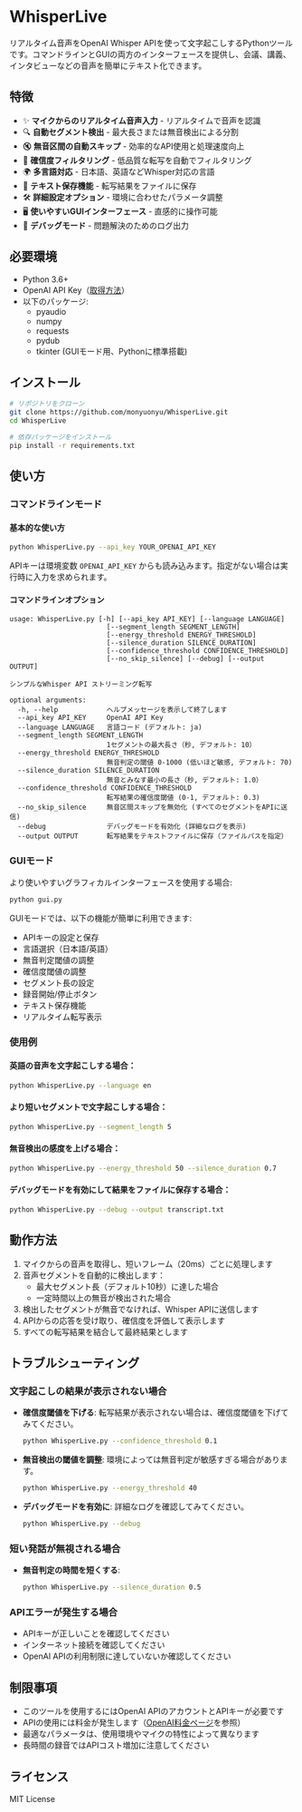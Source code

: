 # WhisperLive

リアルタイム音声をOpenAI Whisper APIを使って文字起こしするPythonツールです。コマンドラインとGUIの両方のインターフェースを提供し、会議、講義、インタビューなどの音声を簡単にテキスト化できます。

## 特徴

- ✨ **マイクからのリアルタイム音声入力** - リアルタイムで音声を認識
- 🔍 **自動セグメント検出** - 最大長さまたは無音検出による分割
- 🔇 **無音区間の自動スキップ** - 効率的なAPI使用と処理速度向上
- 🧠 **確信度フィルタリング** - 低品質な転写を自動でフィルタリング
- 🌍 **多言語対応** - 日本語、英語などWhisper対応の言語
- 💾 **テキスト保存機能** - 転写結果をファイルに保存
- 🛠️ **詳細設定オプション** - 環境に合わせたパラメータ調整
- 🖥️ **使いやすいGUIインターフェース** - 直感的に操作可能
- 🐞 **デバッグモード** - 問題解決のためのログ出力

## 必要環境

- Python 3.6+
- OpenAI API Key（[取得方法](https://platform.openai.com/)）
- 以下のパッケージ:
  - pyaudio
  - numpy
  - requests
  - pydub
  - tkinter (GUIモード用、Pythonに標準搭載)

## インストール

```bash
# リポジトリをクローン
git clone https://github.com/monyuonyu/WhisperLive.git
cd WhisperLive

# 依存パッケージをインストール
pip install -r requirements.txt
```

## 使い方

### コマンドラインモード

#### 基本的な使い方

```bash
python WhisperLive.py --api_key YOUR_OPENAI_API_KEY
```

APIキーは環境変数 `OPENAI_API_KEY` からも読み込みます。指定がない場合は実行時に入力を求められます。

#### コマンドラインオプション

```
usage: WhisperLive.py [-h] [--api_key API_KEY] [--language LANGUAGE]
                        [--segment_length SEGMENT_LENGTH]
                        [--energy_threshold ENERGY_THRESHOLD]
                        [--silence_duration SILENCE_DURATION]
                        [--confidence_threshold CONFIDENCE_THRESHOLD]
                        [--no_skip_silence] [--debug] [--output OUTPUT]

シンプルなWhisper API ストリーミング転写

optional arguments:
  -h, --help            ヘルプメッセージを表示して終了します
  --api_key API_KEY     OpenAI API Key
  --language LANGUAGE   言語コード (デフォルト: ja)
  --segment_length SEGMENT_LENGTH
                        1セグメントの最大長さ（秒, デフォルト: 10）
  --energy_threshold ENERGY_THRESHOLD
                        無音判定の閾値 0-1000 (低いほど敏感, デフォルト: 70)
  --silence_duration SILENCE_DURATION
                        無音とみなす最小の長さ（秒, デフォルト: 1.0）
  --confidence_threshold CONFIDENCE_THRESHOLD
                        転写結果の確信度閾値 (0-1, デフォルト: 0.3)
  --no_skip_silence     無音区間スキップを無効化 (すべてのセグメントをAPIに送信)
  --debug               デバッグモードを有効化 (詳細なログを表示)
  --output OUTPUT       転写結果をテキストファイルに保存（ファイルパスを指定）
```

### GUIモード

より使いやすいグラフィカルインターフェースを使用する場合:

```bash
python gui.py
```

GUIモードでは、以下の機能が簡単に利用できます:

- APIキーの設定と保存
- 言語選択（日本語/英語）
- 無音判定閾値の調整
- 確信度閾値の調整
- セグメント長の設定
- 録音開始/停止ボタン
- テキスト保存機能
- リアルタイム転写表示

### 使用例

#### 英語の音声を文字起こしする場合：
```bash
python WhisperLive.py --language en
```

#### より短いセグメントで文字起こしする場合：
```bash
python WhisperLive.py --segment_length 5
```

#### 無音検出の感度を上げる場合：
```bash
python WhisperLive.py --energy_threshold 50 --silence_duration 0.7
```

#### デバッグモードを有効にして結果をファイルに保存する場合：
```bash
python WhisperLive.py --debug --output transcript.txt
```

## 動作方法

1. マイクからの音声を取得し、短いフレーム（20ms）ごとに処理します
2. 音声セグメントを自動的に検出します：
   - 最大セグメント長（デフォルト10秒）に達した場合
   - 一定時間以上の無音が検出された場合
3. 検出したセグメントが無音でなければ、Whisper APIに送信します
4. APIからの応答を受け取り、確信度を評価して表示します
5. すべての転写結果を結合して最終結果とします

## トラブルシューティング

### 文字起こしの結果が表示されない場合

- **確信度閾値を下げる**: 転写結果が表示されない場合は、確信度閾値を下げてみてください。
  ```bash
  python WhisperLive.py --confidence_threshold 0.1
  ```

- **無音検出の閾値を調整**: 環境によっては無音判定が敏感すぎる場合があります。
  ```bash
  python WhisperLive.py --energy_threshold 40
  ```

- **デバッグモードを有効に**: 詳細なログを確認してみてください。
  ```bash
  python WhisperLive.py --debug
  ```

### 短い発話が無視される場合

- **無音判定の時間を短くする**:
  ```bash
  python WhisperLive.py --silence_duration 0.5
  ```

### APIエラーが発生する場合

- APIキーが正しいことを確認してください
- インターネット接続を確認してください
- OpenAI APIの利用制限に達していないか確認してください

## 制限事項

- このツールを使用するにはOpenAI APIのアカウントとAPIキーが必要です
- APIの使用には料金が発生します（[OpenAI料金ページ](https://openai.com/pricing)を参照）
- 最適なパラメータは、使用環境やマイクの特性によって異なります
- 長時間の録音ではAPIコスト増加に注意してください

## ライセンス

MIT License
